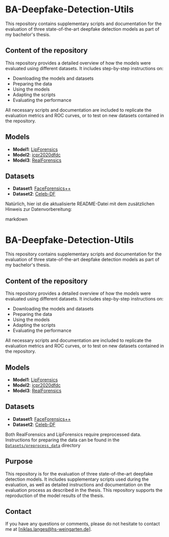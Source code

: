 # BA-Deepfake-Detection-Utils

This repository contains supplementary scripts and documentation for the evaluation of three state-of-the-art deepfake detection models as part of my bachelor's thesis.

## Content of the repository

This repository provides a detailed overview of how the models were evaluated using different datasets. It includes step-by-step instructions on:

- Downloading the models and datasets
- Preparing the data
- Using the models
- Adapting the scripts
- Evaluating the performance

All necessary scripts and documentation are included to replicate the evaluation metrics and ROC curves, or to test on new datasets contained in the repository.

## Models

- **Model1**: [LipForensics](https://github.com/ahaliassos/LipForensics)
- **Model2**: [icpr2020dfdc](https://github.com/polimi-ispl/icpr2020dfdc)
- **Model3**: [RealForensics](https://github.com/ahaliassos/RealForensics)

## Datasets

- **Dataset1**: [FaceForensics++](https://github.com/ondyari/FaceForensics)
- **Dataset2**: [Celeb-DF](https://github.com/yuezunli/celeb-deepfakeforensics)

Natürlich, hier ist die aktualisierte README-Datei mit dem zusätzlichen Hinweis zur Datenvorbereitung:

markdown

# BA-Deepfake-Detection-Utils

This repository contains supplementary scripts and documentation for the evaluation of three state-of-the-art deepfake detection models as part of my bachelor's thesis.

## Content of the repository

This repository provides a detailed overview of how the models were evaluated using different datasets. It includes step-by-step instructions on:

- Downloading the models and datasets
- Preparing the data
- Using the models
- Adapting the scripts
- Evaluating the performance

All necessary scripts and documentation are included to replicate the evaluation metrics and ROC curves, or to test on new datasets contained in the repository.

## Models

- **Model1**: [LipForensics](https://github.com/ahaliassos/LipForensics)
- **Model2**: [icpr2020dfdc](https://github.com/polimi-ispl/icpr2020dfdc)
- **Model3**: [RealForensics](https://github.com/ahaliassos/RealForensics)

## Datasets

- **Dataset1**: [FaceForensics++](https://github.com/ondyari/FaceForensics)
- **Dataset2**: [Celeb-DF](https://github.com/yuezunli/celeb-deepfakeforensics)

Both RealForensics and LipForensics require preprocessed data. Instructions for preparing the data can be found in the [`Datasets/preprocess_data`](./Datasets/preprocess_data) directory

## Purpose

This repository is for the evaluation of three state-of-the-art deepfake detection models. It includes supplementary scripts used during the evaluation, as well as detailed instructions and documentation on the evaluation process as described in the thesis. This repository supports the reproduction of the model results of the thesis.

## Contact

If you have any questions or comments, please do not hesitate to contact me at [niklas.langes@hs-weingarten.de].
